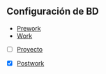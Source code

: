 ## Configuración de BD

- [Prework](Prework) 
- [Work](Work)
- [ ] [Proyecto](Proyecto)
- [x] [Postwork](Postwork)

